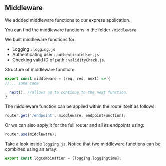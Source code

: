 ## Middleware 

We addded middleware functions to our express application. 

You can find the middleware functions in the folder `/middleware`

We built middleware functions for:
 - Logging : `logging.js`
 - Authenticating user : `authenticateUser.js`
 - Checking valid ID of path : `validityCheck.js`. 


 Structure of middleware function: 

 ```` javascript
export const middleware = (req, res, next) => {
 //... some code 

   next(); //allows us to continue to the next function.
}
 ````

The middleware function can be applied within the route itself as follows: 

 ```` javascript
router.get('/endpoint', middleware, endpointFunction);
 ````

Or we can also apply it for the full router and all its endpoints using: 

 ```` javascript
router.use(middleware);
````

Take a look inside `logging.js`. Notice that two middleware functions can be combined using an array: 
 ```` javascript
export const logCombination = [logging,loggingtime];
````
